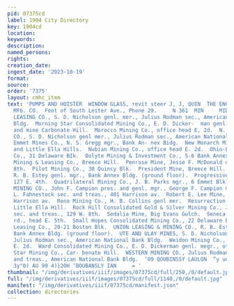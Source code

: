 ```yaml
---
pid: 07375cd
label: 1904 City Directory
key: 1904cd
location: 
keywords: 
description: 
named_persons: 
rights: 
creation_date: 
ingest_date: '2023-10-19'
format: 
source: 
order: '7375'
layout: cmhc_item
text: 'PUMPS AND HOISTER  WINDOW GLASS, revit steer J, J, QUIN  THE ENGELBACH MACHINE
  MF6. CO.  Feot of South Leiter Ave., Phone 29.     N 361  MIN     MIDAS MINING &
  LEASING CO., S. D. Nicholson genl. mer., Julius Rodman sec., American National Bank
  Bldg.  Morning Star Consolidated Mining Co., E. D. Dicker-  man genl. mgr., office
  and mine Carbonate Hill.  Morocco Mining Co., office head E, 2d.  N. R. M. LEASING
  CO., S. D. Nicholson genl mer., Julius Rodman sec., American National Bank Bldg.  New
  Emmet Mines Co., N. S. Gregg mgr., Bank An- nex Bidg.  New Monarch Mining Co., Breece
  and Little Ella Hills.  Nubian Mining Co., office head E. 2d.  Ohio-Leadville Mining
  Co., 31 Delaware BIk.  Oolyte Mining & Investment Co., 5-6 Bank Annex Bidg.  Penn
  Mining & Leasing Co., Breece Hill.  Penrose Mine, Jesse F. McDonald owner, 129 W.
  8th.  Pilot Mining Co., 30 Quincy Blk.  President Mine, Breece Hill.  PRICE SHAFT.,
  R. B. Estey genl. mgr., Bank Annex Bldg. (ground floor).  Progressive Mining Co.,
  127 E. 4th.  Quadrilateral Mining Co., J. B. Parks mgr., 6 Emmet Blk.  REINDEER
  MINING CO., John F. Campion pres. and genl. mgr., George F. Campion mgr., Kenneth
  L. Fahnestock sec. and treas., 401 Harrison av.  Robert E. Lee Mine, office 305
  Harrison av.  Reno Mining Co., H. B. Collins genl mer.  Resurrection Mining Co.,
  Little Ella Hill.  Rock Hill Consolidated Gold & Silver Mining Co., Jesse F. McDonald
  sec. and treas., 129 W. 8th.  Sedalia Mine, Big Evans Gulch.  Seneca Mine, Strayhorse
  rd., head E. 5th.  Small Hopes Consolidated Mining Co., 22 Delaware Bik.  Ten Mile
  Leasing Co., 20-21 Boston Blk.  UNION LEASING & MINING CO., R. B. Estey genl. megr.,
  Bank Annex Bldg. (ground floor).  UTE AND ULAY MINES, S. D. Nicholson genl. mer.,
  Julius Rodman sec., American National Bank Bldg.  Weidon Mining Co., office head
  E. 2d.  Ward Consolidated Mining Co., E. D. Dickerman genl. megr., office Morning
  Star Mining Co., Car- bonate Hill.  WESTERN MINING CO., Julius Rodman asst. sec.
  and treas., American National Bank Bldg.  ‘09 QOUBINSSY LAULON  “y uosiuey 18-319  “1
  3y"0) AU 99 4)}20H ‘BOUBANSLY IAN     = '
thumbnail: "/img/derivatives/iiif/images/07375cd/full/250,/0/default.jpg"
full: "/img/derivatives/iiif/images/07375cd/full/1140,/0/default.jpg"
manifest: "/img/derivatives/iiif/07375cd/manifest.json"
collection: directories
---
```


